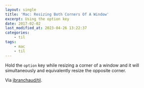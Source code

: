 ```yaml
---
layout: single
title: 'Mac: Resizing Both Corners Of A Window'
excerpt: Using the option key
date: 2017-02-02
last_modified_at: 2023-04-26 13:22:37
categories:
    - til
tags:
    - mac
    - til
---
```


Hold the `option` key while resizing a corner of a window and it will
simultaneously and equivalently resize the opposite corner.

Via [jbranchaud/til](https://github.com/jbranchaud/til).

